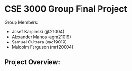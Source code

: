 # CSE 3000 Group Final Project

Group Members:

- Josef Karpinski (jjk21004)
- Alexander Manos (agm21019)
- Samuel Cultrera (sac19019)
- Malcolm Ferguson (mrf20004)


## Project Overview:
